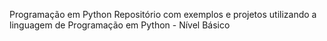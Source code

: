 Programação em Python
Repositório com exemplos e projetos utilizando a linguagem de Programação em Python - Nível Básico
